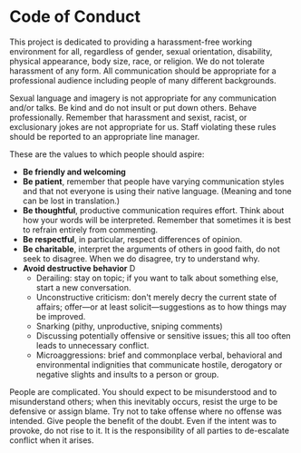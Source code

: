 # Code of Conduct

This project is dedicated to providing a harassment-free working environment for all, regardless of gender, sexual orientation, disability, physical appearance, body size, race, or religion. We do not tolerate harassment of any form. All communication should be appropriate for a professional audience including people of many different backgrounds.

Sexual language and imagery is not appropriate for any communication and/or talks. Be kind and do not insult or put down others. Behave professionally. Remember that harassment and sexist, racist, or exclusionary jokes are not appropriate for us. Staff violating these rules should be reported to an appropriate line manager.

These are the values to which people should aspire:

- **Be friendly and welcoming**
- **Be patient**, remember that people have varying communication styles and that not everyone is using their native language. (Meaning and tone can be lost in translation.)
- **Be thoughtful**, productive communication requires effort. Think about how your words will be interpreted. Remember that sometimes it is best to refrain entirely from commenting.
- **Be respectful**, in particular, respect differences of opinion.
- **Be charitable**, interpret the arguments of others in good faith, do not seek to disagree. When we do disagree, try to understand why.
- **Avoid destructive behavior** D
    - Derailing: stay on topic; if you want to talk about something else, start a new conversation. 
    - Unconstructive criticism: don't merely decry the current state of affairs; offer—or at least solicit—suggestions as to how things may be improved.
    - Snarking (pithy, unproductive, sniping comments)
    - Discussing potentially offensive or sensitive issues; this all too often leads to unnecessary conflict.
    - Microaggressions: brief and commonplace verbal, behavioral and environmental indignities that communicate hostile, derogatory or negative slights and insults to a person or group.

People are complicated. You should expect to be misunderstood and to misunderstand others; when this inevitably occurs, resist the urge to be defensive or assign blame. Try not to take offense where no offense was intended. Give people the benefit of the doubt. Even if the intent was to provoke, do not rise to it. It is the responsibility of all parties to de-escalate conflict when it arises.
